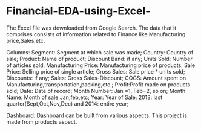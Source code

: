 # Financial-EDA-using-Excel-

The Excel file was downloaded from Google Search.
The data that it comprises consists of information related to Finance like Manufacturing price,Sales,etc.

Columns:
Segment: Segment at which sale was made;
Country: Country of sale;
Product: Name of product;
Discount Band: if any;
Units Sold: Number of articles sold;
Manufacturing Price: Manufacturing price of products;
Sale Price: Selling price of single article;
Gross Sales: Sale price * units sold;
Discounts: if any;
Sales: Gross Sales-Discount;
COGS: Amount spent on Manufacturing,transportation,packing,etc.;
Profit:Profit made on products sold;
Date: Date of record;
Month Number: Jan =1, Feb=2, so on;
Month Name: Month of sale:Jan,feb,etc;
Year: Year of Sale: 2013: last quarter(Sept,Oct,Nov,Dec) and 2014: entire year;

Dashboard: Dashboard can be built from various aspects. This project is made from products aspect.


